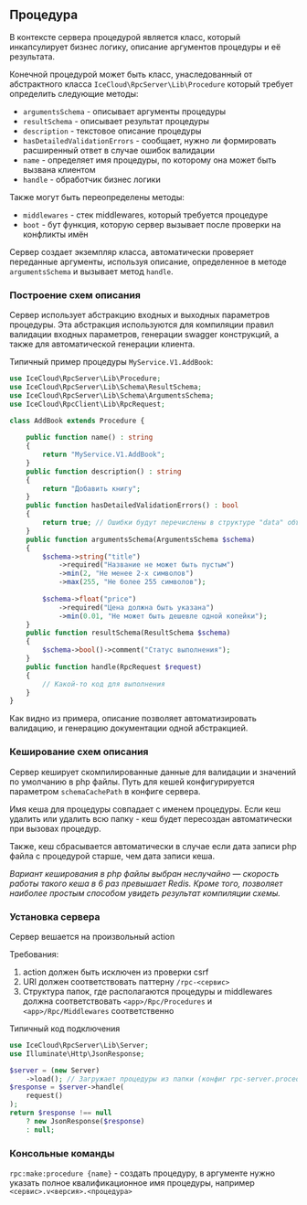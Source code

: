 ## Процедура

В контексте сервера процедурой является класс, который инкапсулирует бизнес логику, 
описание аргументов процедуры и её результата.

Конечной процедурой может быть класс, унаследованный от абстрактного класса 
```IceCloud\RpcServer\Lib\Procedure``` который требует определить следующие 
методы:

- ```argumentsSchema``` - описывает аргументы процедуры
- ```resultSchema``` - описывает результат процедуры
- ```description``` - текстовое описание процедуры
- ```hasDetailedValidationErrors``` - сообщает, нужно ли формировать расширенный ответ в случае ошибок валидации
- ```name``` - определяет имя процедуры, по которому она может быть вызвана клиентом
- ```handle``` - обработчик бизнес логики

Также могут быть переопределены методы:

- ```middlewares``` - стек middlewares, который требуется процедуре
- ```boot``` - бут функция, которую сервер вызывает после проверки на конфликты имён

Сервер создает экземпляр класса, автоматически проверяет переданные аргументы, 
используя описание, определенное в методе ```argumentsSchema``` и 
вызывает метод ```handle```.

### Построение схем описания

Сервер использует абстракцию входных и выходных 
параметров процедуры. Эта абстракция используются для 
компиляции правил валидации входных параметров, генерации 
swagger конструкций, а также для автоматической генерации клиента.

Типичный пример процедуры ```MyService.V1.AddBook```:

```php
use IceCloud\RpcServer\Lib\Procedure;
use IceCloud\RpcServer\Lib\Schema\ResultSchema;
use IceCloud\RpcServer\Lib\Schema\ArgumentsSchema;
use IceCloud\RpcClient\Lib\RpcRequest;

class AddBook extends Procedure {
    
    public function name() : string
    {
        return "MyService.V1.AddBook";
    }
    public function description() : string
    {
        return "Добавить книгу";
    }
    public function hasDetailedValidationErrors() : bool
    {
        return true; // Ошибки будут перечислены в структуре "data" объекта "error"
    }
    public function argumentsSchema(ArgumentsSchema $schema)
    {
        $schema->string("title")
            ->required("Название не может быть пустым")
            ->min(2, "Не менее 2-х символов")
            ->max(255, "Не более 255 символов");
             
        $schema->float("price")
            ->required("Цена должна быть указана")
            ->min(0.01, "Не может быть дешевле одной копейки");
    }
    public function resultSchema(ResultSchema $schema)
    {
        $schema->bool()->comment("Статус выполнения");
    }
    public function handle(RpcRequest $request)
    {
        // Какой-то код для выполнения
    }
}
```

Как видно из примера, описание позволяет автоматизировать валидацию, и 
генерацию документации одной абстракцией. 

### Кеширование схем описания

Сервер кеширует скомпилированные данные для валидации и значений 
по умолчанию в php файлы. Путь для кешей конфигурируется параметром 
```schemaCachePath``` в конфиге сервера. 

Имя кеша для процедуры совпадает с именем процедуры. Если кеш удалить или 
удалить всю папку - кеш будет пересоздан автоматически при вызовах процедур.

Также, кеш сбрасывается автоматически в случае если дата записи php файла с процедурой
старше, чем дата записи кеша.

_Вариант кеширования в php файлы выбран неслучайно — скорость работы такого кеша
в 6 раз превышает Redis. Кроме того, позволяет наиболее простым способом
увидеть результат компиляции схемы._

### Установка сервера

Сервер вешается на произвольный action

Требования:
1. action должен быть исключен из проверки csrf
2. URI должен соответствовать паттерну ```/rpc-<сервис>```
3. Структура папок, где располагаются процедуры и middlewares должна соответствовать
   ```<app>/Rpc/Procedures``` и ```<app>/Rpc/Middlewares``` соответственно

Типичный код подключения

```php
use IceCloud\RpcServer\Lib\Server;
use Illuminate\Http\JsonResponse;

$server = (new Server)
    ->load(); // Загружает процедуры из папки (конфиг rpc-server.proceduresPath)
$response = $server->handle(
    request()
);
return $response !== null 
    ? new JsonResponse($response)
    : null;
```

### Консольные команды

```rpc:make:procedure {name}``` - создать процедуру, в аргументе нужно указать полное квалификационное имя процедуры, например ```<сервис>.v<версия>.<процедура>```

